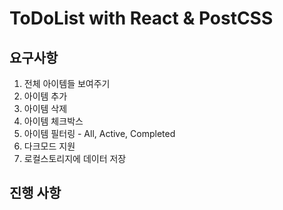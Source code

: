 # ToDoList with React & PostCSS

## 요구사항

1. 전체 아이템들 보여주기
2. 아이템 추가
3. 아이템 삭제
4. 아이템 체크박스
5. 아이템 필터링 - All, Active, Completed
6. 다크모드 지원
7. 로컬스토리지에 데이터 저장

## 진행 사항
